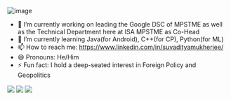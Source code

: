 <!-- ### Hi there 👋 -->
![image](https://user-images.githubusercontent.com/70141886/125061604-20e82600-e0cb-11eb-9b4d-1130e9b35019.png)

<!--
**suvadityamuk/suvadityamuk** is a ✨ _special_ ✨ repository because its `README.md` (this file) appears on your GitHub profile.

<!--Here are some ideas to get you started:-->

- 🔭 I’m currently working on leading the Google DSC of MPSTME as well as the Technical Department here at ISA MPSTME as Co-Head
- 🌱 I’m currently learning Java(for Android), C++(for CP), Python(for ML)
- 📫 How to reach me: https://www.linkedin.com/in/suvadityamukherjee/
- 😄 Pronouns: He/Him
- ⚡ Fun fact: I hold a deep-seated interest in Foreign Policy and Geopolitics
<!--- 👯 I’m looking to collaborate on ...
- 🤔 I’m looking for help with ...
- 💬 Ask me about ... -->
<img align="center" src="https://github-readme-stats.vercel.app/api?username=suvadityamuk&&show_icons=true&&theme=chartreuse-dark&&include_all_commits=true&&count_private=true" />
<img align="center" src="https://github-readme-stats.vercel.app/api/top-langs/?username=suvadityamuk&&show_icons=true&&theme=highcontrast" />
<img align="center" src="https://github-readme-stats.vercel.app/api/wakatime?username=suvadityamuk&&show_icons=true&&theme=vision-friendly-dark&&layout=compact" />


